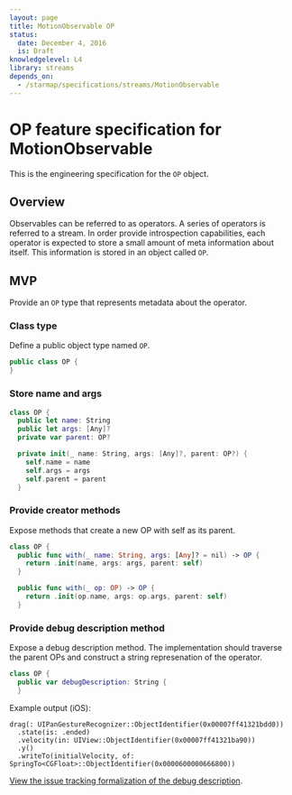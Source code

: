 ```yaml
---
layout: page
title: MotionObservable OP
status:
  date: December 4, 2016
  is: Draft
knowledgelevel: L4
library: streams
depends_on:
  - /starmap/specifications/streams/MotionObservable
---
```


# OP feature specification for MotionObservable

This is the engineering specification for the `OP` object.

## Overview

Observables can be referred to as operators. A series of operators is referred to a stream. In order
provide introspection capabilities, each operator is expected to store a small amount of meta
information about itself. This information is stored in an object called `OP`.

## MVP

Provide an `OP` type that represents metadata about the operator.

### Class type

Define a public object type named `OP`.

```swift
public class OP {
}
```

### Store name and args

```swift
class OP {
  public let name: String
  public let args: [Any]?
  private var parent: OP?

  private init(_ name: String, args: [Any]?, parent: OP?) {
    self.name = name
    self.args = args
    self.parent = parent
  }
```

### Provide creator methods

Expose methods that create a new OP with self as its parent.

```swift
class OP {
  public func with(_ name: String, args: [Any]? = nil) -> OP {
    return .init(name, args: args, parent: self)
  }

  public func with(_ op: OP) -> OP {
    return .init(op.name, args: op.args, parent: self)
  }
```

### Provide debug description method

Expose a debug description method. The implementation should traverse the parent OPs and construct
a string represenation of the operator.

```swift
class OP {
  public var debugDescription: String {
  }
```

Example output (iOS):

```
drag(: UIPanGestureRecognizer::ObjectIdentifier(0x00007ff41321bdd0))
  .state(is: .ended)
  .velocity(in: UIView::ObjectIdentifier(0x00007ff41321ba90))
  .y()
  .writeTo(initialVelocity, of: SpringTo<CGFloat>::ObjectIdentifier(0x0000600000666800))
```

[View the issue tracking formalization of the debug description](https://github.com/material-motion/starmap/issues/90).
